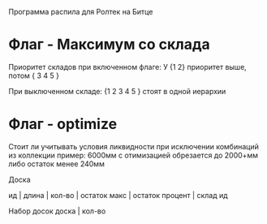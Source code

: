 Программа распила для Ролтек на Битце

Флаг - Максимум со склада 
=========================
Приоритет складов при включенном флаге:
У {1 2} приоритет выше, потом { 3 4 5 }

При выключенном складе:
{1 2 3 4 5 } стоят в одной иерархии 

Флаг - optimize 
===============
Стоит ли учитывать условия ликвидности при исключении комбинаций из коллекции
пример:  6000мм с отимизацией обрезается до 2000+мм либо остаток менее 240мм


Доска

ид | длина |  кол-во | остаток макс | остаток процент | склад ид 


Набор досок
доска | кол-во